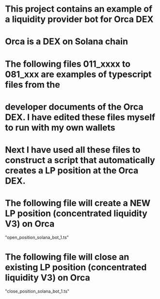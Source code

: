 # This project contains an example of a liquidity provider bot for Orca DEX

# Orca is a DEX on Solana chain

# The following files 011_xxxx to 081_xxx are examples of typescript files from the

# developer documents of the Orca DEX. I have edited these files myself to run with my own wallets

# Next I have used all these files to construct a script that automatically creates a LP position at the Orca DEX.

# The following file will create a NEW LP position (concentrated liquidity V3) on Orca

"open_position_solana_bot_1.ts"

# The following file will close an existing LP position (concentrated liquidity V3) on Orca

"close_position_solana_bot_1.ts"
